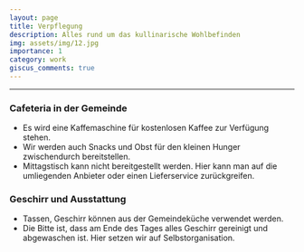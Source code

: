 ```yaml
---
layout: page
title: Verpflegung
description: Alles rund um das kullinarische Wohlbefinden
img: assets/img/12.jpg
importance: 1
category: work
giscus_comments: true
---
```


---

### Cafeteria in der Gemeinde

* Es wird eine Kaffemaschine für kostenlosen Kaffee zur Verfügung stehen.
* Wir werden auch Snacks und Obst für den kleinen Hunger zwischendurch bereitstellen.
* Mittagstisch kann nicht bereitgestellt werden. Hier kann man auf die umliegenden Anbieter oder einen Lieferservice zurückgreifen.

### Geschirr und Ausstattung

* Tassen, Geschirr können aus der Gemeindeküche verwendet werden.
* Die Bitte ist, dass am Ende des Tages alles Geschirr gereinigt und abgewaschen ist. Hier setzen wir auf Selbstorganisation.